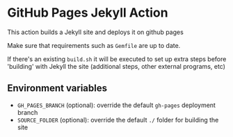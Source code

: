 # GitHub Pages Jekyll Action

This action builds a Jekyll site and deploys it on github pages

Make sure that requirements such as `Gemfile` are up to date.

If there's an existing `build.sh` it will be executed to set up extra steps before 'building' with Jekyll the site (additional steps, other external programs, etc)

## Environment variables

- `GH_PAGES_BRANCH` (optional): override the default `gh-pages` deployment branch
- `SOURCE_FOLDER` (optional): override the default `./` folder for building the site
